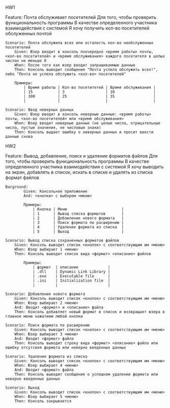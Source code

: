 HW1

Feature: Почта обслуживает посетителей
    Для того, чтобы проверить функциональность программы
    В качестве определенного участника взаимодействия с системой
    Я хочу получить кол-во посетителей обслуженных почтой
	
	Scenario: Почта обслужила всех или осталость кол-во необслуженных посетителей 
		Given: Юзер вводит в консоль поочередно <время работы> почты, <кол-во посетителей> и <время обслуживания> каждого посетителя в целых числах не меньше 0
		When: После того как юзер вводит запрашиваемые данные
		Then: Консоль выводит сообщение "Почта успела обслужить всех!", либо "Почта не успела обслужить <кол-во> посетителей"

		Примеры:
			| Время работы | Кол-во посетитетей | Время обслуживания |
			| 15           | 3         		    | 10          	     |
			| 300          | 25          	    | 35   		   	     |				  
			| 			   |				    |				     |

	Scenario: Ввод неверных данных
		Given: Юзер вводит в консоль неверные данные: <время работы> почты, <кол-во посетителей> или <время обслуживания>
		When: Юзер вводит неверные данные (не целые числа, отрицательные числа, пустые значения, не числовые знаки)
		Then: Консоль выдает ошибку о неверных данных и просит ввести данные снова

HW2

Feature: Вывод, добавление, поиск и удаление форматов файлов
    Для того, чтобы проверить функциональность программы
    В качестве определенного участника взаимодействия с системой
    Я хочу выводить на экран, добавлять в список, искать в списке и удалять из списка формат файлов
	
	Bacground: 
			Given: Консольное приложение
			And: <кнопки> с выбором <меню>
			
			Примеры:
				| Кнопка | Меню                        |
				| 1      | Вывод списка форматов	   |
				| 2      | Добавление нового формата   |
				| 3      | Поиск формата по расширению |
				| 4      | Удаление формата из списка  |
				| 5      | Выход                       |

	Scenario: Вывод списка сохраненных форматов файлов
		Given: Консоль выводит список <кнопок> с соответствующим им <меню>
		When: Юзер выбирает 1 <меню>
		Then: Консоль выводит список вида <формат> <описание> файлов
		
			Примеры:
				| формат  | описание             |
				| .dll    | Dynamic Link Library |
				| .exe    | Executable file      |
				| .ini    | Initialization file  |
				|         |                      |

	Scenario: Добавление нового формата
		Given: Консоль выводит список <кнопок> с соответствующим им <меню>
		When: Юзер выбирает 2 <меню>
		And: Вводит <формат> и <описание> файла
		Then: Консоль добавляет новый формат в список и возвращает юзера в главное меню нажатием любой кнопки 
		
	Scenario: Поиск формата по расширению
		Given: Консоль выводит список <кнопок> с соответствующим им <меню>
		When: Юзер выбирает 3 <меню>
		And: Вводит <формат> файла
		Then: Консоль выводит строку вида <формат> <описание> файла или ошибку отсутсвия формата или неверно введенных данных
		
	Scenario: Удаление формата из списка
		Given: Консоль выводит список <кнопок> с соответствующим им <меню>
		When: Юзер выбирает 4 <меню>
		And: Вводит <формат> файла
		Then: Консоль выводит сообщение о успешном удалении формата или неверно введенных данных
		
	Scenario: Выход
		Given: Консоль выводит список <кнопок> с соответствующим им <меню>
		When: Юзер выбирает 5 <меню>
		Then: Консоль закрывается



